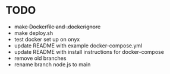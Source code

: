 # TODO

- ~~make Dockerfile and .dockerignore~~
- make deploy.sh
- test docker set up on onyx
- update README with example docker-compose.yml
- update README with install instructions for docker-compose
- remove old branches
- rename branch node.js to main